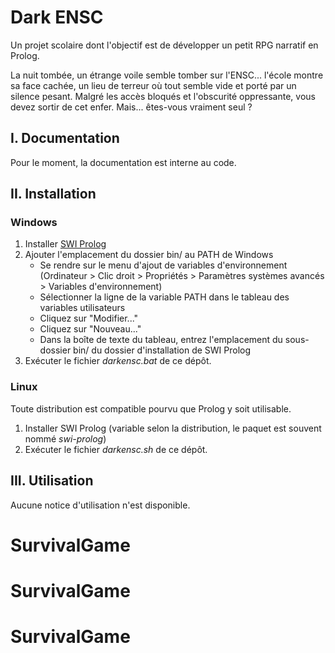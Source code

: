 # Dark ENSC

Un projet scolaire dont l'objectif est de développer un petit RPG narratif en Prolog.

La nuit tombée, un étrange voile semble tomber sur l'ENSC... l'école montre sa face cachée, un lieu de terreur où tout semble vide et porté par un silence pesant. Malgré les accès bloqués et l'obscurité oppressante, vous devez sortir de cet enfer. Mais... êtes-vous vraiment seul ?

## I. Documentation

Pour le moment, la documentation est interne au code.

## II. Installation

### Windows

1. Installer [SWI Prolog](http://www.swi-prolog.org/Download.html)
2. Ajouter l'emplacement du dossier bin/ au PATH de Windows
    - Se rendre sur le menu d'ajout de variables d'environnement (Ordinateur > Clic droit > Propriétés > Paramètres systèmes avancés > Variables d'environnement)
    - Sélectionner la ligne de la variable PATH dans le tableau des variables utilisateurs
    - Cliquez sur "Modifier..."
    - Cliquez sur "Nouveau..."
    - Dans la boîte de texte du tableau, entrez l'emplacement du sous-dossier bin/ du dossier d'installation de SWI Prolog
3. Exécuter le fichier *darkensc.bat* de ce dépôt.

### Linux

Toute distribution est compatible pourvu que Prolog y soit utilisable.

1. Installer SWI Prolog (variable selon la distribution, le paquet est souvent nommé *swi-prolog*)
2. Exécuter le fichier *darkensc.sh* de ce dépôt.

## III. Utilisation

Aucune notice d'utilisation n'est disponible.
# SurvivalGame
# SurvivalGame
# SurvivalGame

